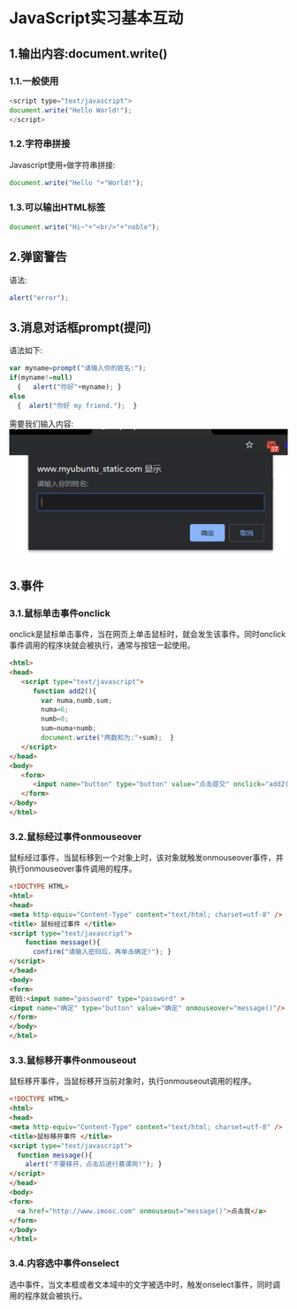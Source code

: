 # JavaScript实习基本互动

## 1.输出内容:document.write()

### 1.1.一般使用
```js
<script type="text/javascript">
document.write("Hello World!");
</script>
```
### 1.2.字符串拼接
Javascript使用``+``做字符串拼接:<br>
```js
document.write("Hello "+"World!");
```
### 1.3.可以输出HTML标签
```js
document.write("Hi~"+"<br/>"+"noble");
```

## 2.弹窗警告
语法:<br>
```js
alert("error");
```

## 3.消息对话框prompt(提问)
语法如下:
```js
var myname=prompt("请输入你的姓名:");
if(myname!=null)
  {   alert("你好"+myname); }
else
  {  alert("你好 my friend.");  }
```
需要我们输入内容:<br>
![fail](img/2.1.PNG)<br>

## 3.事件

### 3.1.鼠标单击事件onclick
onclick是鼠标单击事件，当在网页上单击鼠标时，就会发生该事件。同时onclick事件调用的程序块就会被执行，通常与按钮一起使用。<br>
```html
<html>
<head>
   <script type="text/javascript">
      function add2(){
        var numa,numb,sum;
        numa=6;
        numb=8;
        sum=numa+numb;
        document.write("两数和为:"+sum);  }
   </script>
</head>
<body>
   <form>
      <input name="button" type="button" value="点击提交" onclick="add2()" />
   </form>
</body>
</html>
```

### 3.2.鼠标经过事件onmouseover
鼠标经过事件，当鼠标移到一个对象上时，该对象就触发onmouseover事件，并执行onmouseover事件调用的程序。<br>
```html
<!DOCTYPE HTML>
<html>
<head>
<meta http-equiv="Content-Type" content="text/html; charset=utf-8" />
<title> 鼠标经过事件 </title>
<script type="text/javascript">
    function message(){
      confirm("请输入密码后，再单击确定!"); }
</script>
</head>
<body>
<form>
密码:<input name="password" type="password" >
<input name="确定" type="button" value="确定" onmouseover="message()"/>
</form>
</body>
</html>
```

### 3.3.鼠标移开事件onmouseout
鼠标移开事件，当鼠标移开当前对象时，执行onmouseout调用的程序。<br>
```html
<!DOCTYPE HTML>
<html>
<head>
<meta http-equiv="Content-Type" content="text/html; charset=utf-8" />
<title>鼠标移开事件 </title>
<script type="text/javascript">
  function message(){
    alert("不要移开，点击后进行慕课网!"); }
</script>
</head>
<body>
<form>
  <a href="http://www.imooc.com" onmouseout="message()">点击我</a>
</form>
</body>
</html>
```

### 3.4.内容选中事件onselect
选中事件，当文本框或者文本域中的文字被选中时，触发onselect事件，同时调用的程序就会被执行。<br>
